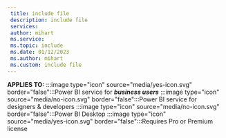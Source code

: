 ```yaml
---
 title: include file
 description: include file
 services: 
 author: mihart
 ms.service: 
 ms.topic: include
 ms.date: 01/12/2023
 ms.author: mihart
 ms.custom: include file
---
```


**APPLIES TO:** :::image type="icon" source="media/yes-icon.svg" border="false":::Power BI service for ***business users*** :::image type="icon" source="media/no-icon.svg" border="false":::Power BI service for designers & developers :::image type="icon" source="media/no-icon.svg" border="false":::Power BI Desktop :::image type="icon" source="media/yes-icon.svg" border="false":::Requires Pro or Premium license 